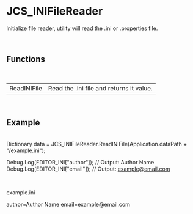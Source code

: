 <div id="content-header">
  <h1>JCS_INIFileReader</h1>
</div>

<p>
  Initialize file reader, utility will read the <span class="code-inline">.ini</span> or <span class="code-inline">.properties</span> file.
</p>


<br/>
<h2>Functions</h2>
<br/>

<table>
  <tr>
    <td>ReadINIFile</td>
    <td>Read the .ini file and returns it value.</td>
  </tr>
</table>


<br/>
<h2>Example</h2>
<br/>

<div class="code-block">
  Dictionary<string, string> data = JCS_INIFileReader.ReadINIFile(Application.dataPath + "/example.ini");

  Debug.Log(EDITOR_INI["author"]);  // Output: Author Name
  Debug.Log(EDITOR_INI["email"]);   // Output: example@email.com

</div>

<br/>
<p>example.ini</p>

<div class="code-block">
  author=Author Name
  email=example@email.com

</div>
